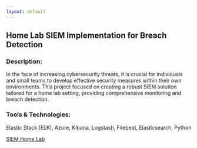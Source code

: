 ```yaml
---
layout: default
---
```


## Home Lab SIEM Implementation for Breach Detection

### **Description**: 

In the face of increasing cybersecurity threats, it is crucial for individuals and small teams to develop effective security measures within their own environments. This project focused on creating a robust SIEM solution tailored for a home lab setting, providing comprehensive monitoring and breach detection.

### **Tools & Technologies**: 

Elastic Stack (ELK), Azure, Kibana, Logstash, Filebeat, Elasticsearch, Python

[SIEM Home Lab](./SIEM_Lab.html)

